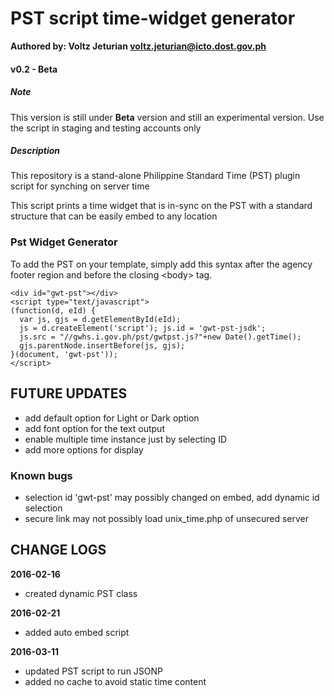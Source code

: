 # PST script time-widget generator
**Authored by: Voltz Jeturian voltz.jeturian@icto.dost.gov.ph**

#### v0.2 - Beta

##### Note
This version is still under **Beta** version and still an experimental version. Use the script in staging and testing accounts only

##### Description
This repository is a stand-alone Philippine Standard Time (PST) plugin script for synching on server time

This script prints a time widget that is in-sync on the PST with a standard structure that can be easily embed to any location

### Pst Widget Generator
To add the PST on your template, simply add this syntax after the agency footer region and before the closing &lt;body&gt; tag.

```
<div id="gwt-pst"></div>
<script type="text/javascript">
(function(d, eId) {
  var js, gjs = d.getElementById(eId);
  js = d.createElement('script'); js.id = 'gwt-pst-jsdk';
  js.src = "//gwhs.i.gov.ph/pst/gwtpst.js?"+new Date().getTime();
  gjs.parentNode.insertBefore(js, gjs);
}(document, 'gwt-pst'));
</script>
```

## FUTURE UPDATES
- add default option for Light or Dark option
- add font option for the text output
- enable multiple time instance just by selecting ID
- add more options for display

### Known bugs
- selection id 'gwt-pst' may possibly changed on embed, add dynamic id selection
- secure link may not possibly load unix_time.php of unsecured server

## CHANGE LOGS
**2016-02-16**
- created dynamic PST class

**2016-02-21**
- added auto embed script

**2016-03-11**
- updated PST script to run JSONP
- added no cache to avoid static time content
